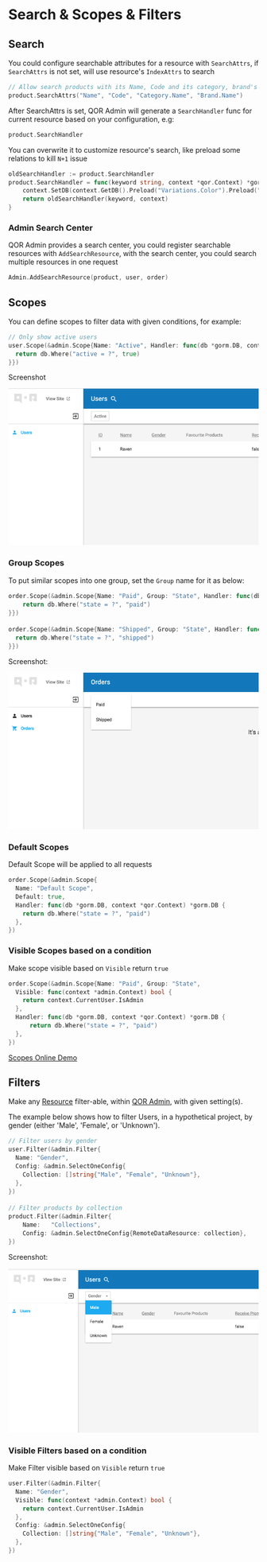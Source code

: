 # Search & Scopes & Filters

## Search

You could configure searchable attributes for a resource with `SearchAttrs`, if `SearchAttrs` is not set, will use resource's `IndexAttrs` to search

```go
// Allow search products with its Name, Code and its category, brand's Name
product.SearchAttrs("Name", "Code", "Category.Name", "Brand.Name")
```

After SearchAttrs is set, QOR Admin will generate a `SearchHandler` func for current resource based on your configuration, e.g:

```go
product.SearchHandler
```

You can overwrite it to customize resource's search, like preload some relations to kill `N+1` issue

```go
oldSearchHandler := product.SearchHandler
product.SearchHandler = func(keyword string, context *qor.Context) *gorm.DB {
	context.SetDB(context.GetDB().Preload("Variations.Color").Preload("Variations.Size").Preload("Variations.Material"))
	return oldSearchHandler(keyword, context)
}
```

### Admin Search Center

QOR Admin provides a search center, you could register searchable resources with `AddSearchResource`, with the search center, you could search multiple resources in one request

```go
Admin.AddSearchResource(product, user, order)
```

## Scopes

You can define scopes to filter data with given conditions, for example:

```go
// Only show active users
user.Scope(&admin.Scope{Name: "Active", Handler: func(db *gorm.DB, context *qor.Context) *gorm.DB {
  return db.Where("active = ?", true)
}})
```

Screenshot

![scope](scope-demo.png)

### Group Scopes

To put similar scopes into one group, set the `Group` name for it as below:

```go
order.Scope(&admin.Scope{Name: "Paid", Group: "State", Handler: func(db *gorm.DB, context *qor.Context) *gorm.DB {
    return db.Where("state = ?", "paid")
}})

order.Scope(&admin.Scope{Name: "Shipped", Group: "State", Handler: func(db *gorm.DB, context *qor.Context) *gorm.DB {
  return db.Where("state = ?", "shipped")
}})
```

Screenshot:

![group scope](group-scope.png)

### Default Scopes

  Default Scope will be applied to all requests

  ```go
  order.Scope(&admin.Scope{
    Name: "Default Scope",
    Default: true,
    Handler: func(db *gorm.DB, context *qor.Context) *gorm.DB {
      return db.Where("state = ?", "paid")
    },
  })
  ```

### Visible Scopes based on a condition

Make scope visible based on `Visible` return `true`

```go
order.Scope(&admin.Scope{Name: "Paid", Group: "State",
  Visible: func(context *admin.Context) bool {
    return context.CurrentUser.IsAdmin
  },
  Handler: func(db *gorm.DB, context *qor.Context) *gorm.DB {
      return db.Where("state = ?", "paid")
  },
})
```

[Scopes Online Demo](http://demo.getqor.com/admin/products)

## Filters

Make any [Resource](/admin/resources.md) filter-able, within [QOR Admin](/admin/README.md), with given setting(s).

The example below shows how to filter Users, in a hypothetical project, by gender (either 'Male', 'Female', or 'Unknown').

```go
// Filter users by gender
user.Filter(&admin.Filter{
  Name: "Gender",
  Config: &admin.SelectOneConfig{
    Collection: []string{"Male", "Female", "Unknown"},
  },
})

// Filter products by collection
product.Filter(&admin.Filter{
	Name:   "Collections",
	Config: &admin.SelectOneConfig{RemoteDataResource: collection},
})
```

Screenshot:

![filter](/admin/filter-demo.png)

### Visible Filters based on a condition

Make Filter visible based on `Visible` return `true`

```go
user.Filter(&admin.Filter{
  Name: "Gender",
  Visible: func(context *admin.Context) bool {
    return context.CurrentUser.IsAdmin
  },
  Config: &admin.SelectOneConfig{
    Collection: []string{"Male", "Female", "Unknown"},
  },
})
```
